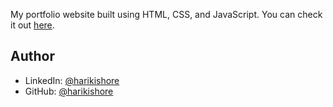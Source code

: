 

My portfolio website built using HTML, CSS, and JavaScript. You can check it out [here](https://github.com/harikishore2006).





## Author


* LinkedIn: [@harikishore](https://www.linkedin.com/in/harikishore-k-8315a5321/)
* GitHub: [@harikishore](https://github.com/harikishore2006)
